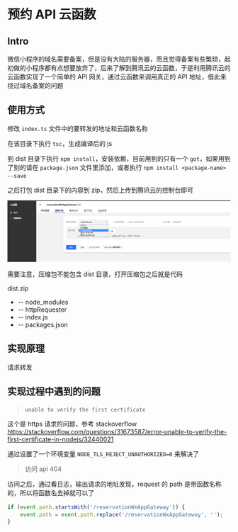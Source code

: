# 预约 API 云函数

## Intro

微信小程序的域名需要备案，但是没有大陆的服务器，而且觉得备案有些繁琐，起初做的小程序都有点想要放弃了，后来了解到腾讯云的云函数，于是利用腾讯云的云函数实现了一个简单的 API 网关，通过云函数来调用真正的 API 地址，借此来绕过域名备案的问题

## 使用方式

修改 `index.ts` 文件中的要转发的地址和云函数名称

在该目录下执行 `tsc`，生成编译后的 js

到 dist 目录下执行 `npm install`，安装依赖，目前用到的只有一个 `got`，如果用到了别的请在 `package.json` 文件里添加，或者执行 `npm install <package-name> --save`

之后打包 dist 目录下的内容到 zip，然后上传到腾讯云的控制台即可

![upload code](./images/upload.png)

需要注意，压缩包不能包含 dist 目录，打开压缩包之后就是代码

dist.zip

- -- node_modules
- -- httpRequester
- -- index.js
- -- packages.json

## 实现原理

请求转发

## 实现过程中遇到的问题

> `unable to verify the first certificate`

这个是 https 请求的问题，参考 stackoverflow <https://stackoverflow.com/questions/31673587/error-unable-to-verify-the-first-certificate-in-nodejs/32440021>

通过设置了一个环境变量 `NODE_TLS_REJECT_UNAUTHORIZED=0` 来解决了

> 访问 api 404

访问之后，通过看日志，输出请求的地址发现，request 的 path 是带函数名称的，所以将函数名去掉就可以了

``` javascript
if (event.path.startsWith('/reservationWxAppGateway')) {
    event.path = event.path.replace('/reservationWxAppGateway', '');
}
```
